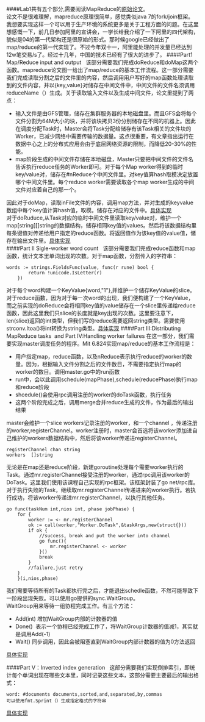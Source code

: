 ####Lab1共有五个部分,需要阅读MapReduce的[原始论文](/mapreduce.pdf)。  
论文不是很难理解，mapreduce原理很简单，感觉类似java 7的fork/join框架。我想要实现这样一个可以用于生产环境的系统更多是关于工程方面的问题。在这里想感慨一下，前几日参加阿里的宣讲会，一学长给我介绍了一下阿里的四代架构，貌似是04的第一代架构还是很原始的形式。那时候google已经做出了map/reduce的第一代实现了。不过今年双十一，阿里能处理的并发量已经达到12w笔交易/s了。经过十几年，中国的技术已经有了很大的进步了。
####Part1 Map/Reduce input and output  
该部分需要我们完成doReduce和doMap这两个函数。mapreduce论文图一给出了map/reduce的基本工作流程。这一部分需要我们完成读取分割之后的文件里的内容，然后调用用户写好的map函数处理读取到的文件内容，并以{key,value}对储存在中间文件中，中间文件的文件名须调用reduceName（）生成。关于读取输入文件以及生成中间文件，论文里提到了两点： 
* 输入文件是由GFS管理，储存在集群服务器的本地磁盘里。而且GFS会将每个文件分割为64M大小的块，并将该块拷贝3份分别储存在不同的机器上。因此在调度分配Task时，Master会将Task分配给储存有该Task相关的文件块的Worker，已减少网络中需要传输的数据量。这点很重要，有文章指出运行在数据中心之上的分布式应用会由于底层网络资源的限制，而降低20-30%的性能。  
* map阶段生成的中间文件存储在本地磁盘，Master只要把中间文件的文件名告诉执行reduce任务的Worker即可。对于每个Map worker得到的临时key/value对，储存在#nReduce个中间文件里。对key值算hash取模决定放置哪个中间文件里。每个reduce worker需要读取各个map worker生成的中间文件对应着自己的那一个。

因此对于doMap，读取inFile文件的内容，调用map方法，并对生成的keyvalue数组中每个key值计算hash值，取模。储存在对应的文件中。[具体实现](./common_map.go)<br>对于doRuduce,从Task对应的临时中间文件里读取key/value对，维护一个map[string][]string的数据结构，储存相同key值的values。然后将该数据结构里每条键值对传递给用户指定的reduce函数。将返回值作为该key值的value值，储存在输出文件里。[具体实现](./common_reduce.go)  
####Part II Sigle-worker word count  
该部分需要我们完成reduce函数和map函数，统计文本里单词出现的次数。对于map函数，分割传入的字符串：  
```
words := strings.FieldsFunc(value, func(r rune) bool {
		return !unicode.IsLetter(r)
	})
```

对于每个word构建一个KeyValue{word,"1"},并维护一个储存KeyValue的slice。  
对于reduce函数，因为对于每一次word的出现，我们便构建了一个KeyValue，而之前实现的doReduce会将相同key值的value储存在一个slice里传递给reduce函数，因此这里我们只slice的长度就是key出现的次数。这里要注意下，len(slice)返回的int类型，但我们写的reduce需要返回string类型。需要使用strconv.Itoa()将int转换为string类型。[具体实现](../main/wc.go)
####Part III:Distributing MapReduce tasks  and Part IV:Handling worker failures
在这一部分，我们需要实现master调度任务的程序。Mit 6.824实现map/reduce的基本工作流程是：
* 用户指定map，reduce函数，以及nReduce表示执行reduce的worker的数量。因为，根据输入文件分割之后的文件数目，不需要指定执行map的worker的数目。调用master.go中的run函数  
* run中，会以此调用schedule(mapPhase),schedule(reducePhase)执行map和reduce阶段  
* shcedule()会使用rpc调用注册的worker的doTask函数，执行任务  
* 这两个阶段完成之后，调用merge合并reduce生成的文件，作为最后的输出结果

master会维护一个slice workers记录注册的worker，和一个channel ，传递注册的worker,registerChannel。worker注册时，master会首选将该worker添加进自己维护的workers数据结构中，然后将该worker传递进registerChannel。
```
registerChannel chan string
workers  []string
```

无论是在map还是reduce阶段，新建goroutine处理每个需要worker执行的Task。通过mr.registerChannel接受注册的worker，通过rpc调用该worker的DoTask。这里我们使用该课程自己实现的rpc框架。该框架封装了go net/rpc库。对于执行失败的Task，继续取mr.registerChannel传递进来的worker执行。若执行成功，将该worker传递进mr.registerChannel，以执行其他任务。
```
go func(taskNum int,nios int, phase jobPhase) {
	for {
		worker := <- mr.registerChannel
		ok := call(worker,"Worker.DoTask",&taskArgs,new(struct{}))
		if ok {
			//success, break and put the worker into channel
			go func(){
				mr.registerChannel <- worker
			}()
			break
		}
		//failure,just retry
	}
	}(i,nios,phase)
```

我们需要等待所有的Task都执行完之后，才能退出schedle函数，不然可能导致下一阶段出现失败。可以使用go提供的sync.WaitGroup。  
WaitGroup用来等待一组协程完成工作。有三个方法：  
* Add(int) 增加WaitGroup内部的计数器的值
* Done()  表示一个协程已经完成工作了，将WaitGroup计数器的值减1，其实就是调用Add(-1)
* Wait() 同步调用，因此会被阻塞直到WaitGroup内部计数器的值为0方法返回

[具体实现](./schedule.go)

####Part V：Inverted index generation  
这部分需要我们实现倒排索引，即统计每个单词出现在哪些文本里，同时记录这些文本，这部分需要主要最后的输出格式：
```
word: #documents documents,sorted,and,separated,by,commas
可以使用fmt.Sprint（）生成指定格式的字符串
```

[具体实现](../main/ii.go)
